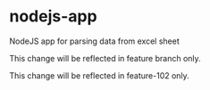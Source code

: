 # nodejs-app
NodeJS app for parsing data from excel sheet

This change will be reflected in feature branch only. 

This change will be reflected in feature-102 only.

